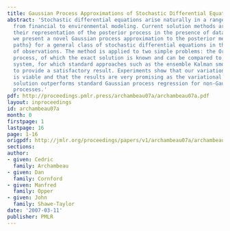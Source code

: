 ```yaml
---
title: Gaussian Process Approximations of Stochastic Differential Equations
abstract: 'Stochastic differential equations arise naturally in a range of contexts,
  from financial to environmental modeling. Current solution methods are limited in
  their representation of the posterior process in the presence of data. In this work,
  we present a novel Gaussian process approximation to the posterior measure \emph{over
  paths} for a general class of stochastic differential equations in the presence
  of observations. The method is applied to two simple problems: the Ornstein-Uhlenbeck
  process, of which the exact solution is known and can be compared to, and the double-well
  system, for which standard approaches such as the ensemble Kalman smoother fail
  to provide a satisfactory result. Experiments show that our variational approximation
  is viable and that the results are very promising as the variational approximate
  solution outperforms standard Gaussian process regression for non-Gaussian Markov
  processes.'
pdf: http://proceedings.pmlr.press/archambeau07a/archambeau07a.pdf
layout: inproceedings
id: archambeau07a
month: 0
firstpage: 1
lastpage: 16
page: 1-16
origpdf: http://jmlr.org/proceedings/papers/v1/archambeau07a/archambeau07a.pdf
sections: 
author:
- given: Cedric
  family: Archambeau
- given: Dan
  family: Cornford
- given: Manfred
  family: Opper
- given: John
  family: Shawe-Taylor
date: '2007-03-11'
publisher: PMLR
---
```

